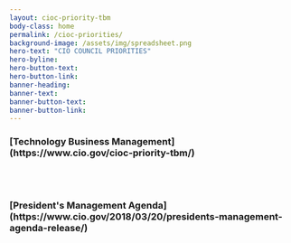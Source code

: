 ```yaml
---
layout: cioc-priority-tbm
body-class: home
permalink: /cioc-priorities/
background-image: /assets/img/spreadsheet.png
hero-text: "CIO COUNCIL PRIORITIES"
hero-byline: 
hero-button-text: 
hero-button-link: 
banner-heading: 
banner-text: 
banner-button-text: 
banner-button-link: 
---
```


<h3>[Technology Business Management](https://www.cio.gov/cioc-priority-tbm/)</h3>
<br/>
<br/>
<h3>[President's Management Agenda](https://www.cio.gov/2018/03/20/presidents-management-agenda-release/)</h3>
